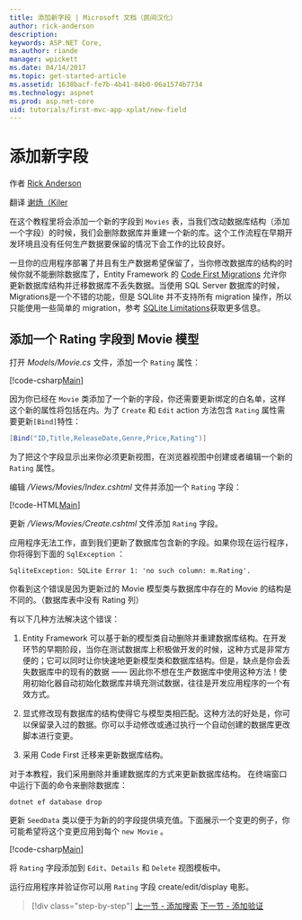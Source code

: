 ```yaml
---
title: 添加新字段 | Microsoft 文档（民间汉化）
author: rick-anderson
description: 
keywords: ASP.NET Core,
ms.author: riande
manager: wpickett
ms.date: 04/14/2017
ms.topic: get-started-article
ms.assetid: 1638bacf-fe7b-4b41-84b0-06a1574b7734
ms.technology: aspnet
ms.prod: asp.net-core
uid: tutorials/first-mvc-app-xplat/new-field
---
```

# 添加新字段

作者 [Rick Anderson](https://twitter.com/RickAndMSFT)

翻译 [谢炀（Kiler](https://github.com/kiler398/) 

在这个教程里将会添加一个新的字段到  `Movies` 表，当我们改动数据库结构（添加一个字段）的时候，我们会删除数据库并重建一个新的库。这个工作流程在早期开发环境且没有任何生产数据要保留的情况下会工作的比较良好。

一旦你的应用程序部署了并且有生产数据希望保留了，当你修改数据库的结构的时候你就不能删除数据库了，Entity Framework 的 [Code First Migrations](http://docs.efproject.net/en/latest/platforms/aspnetcore/new-db.html) 允许你更新数据库结构并迁移数据库不丢失数据。当使用 SQL Server 数据库的时候，Migrations是一个不错的功能，但是 SQLlite 并不支持所有 migration 操作，所以只能使用一些简单的 migration，参考 [SQLite Limitations](https://docs.microsoft.com/ef/core/providers/sqlite/limitations)获取更多信息。

## 添加一个 Rating 字段到 Movie 模型

打开 *Models/Movie.cs* 文件，添加一个 `Rating` 属性：

[!code-csharp[Main](../first-mvc-app/start-mvc/sample/MvcMovie/Models/MovieDateRating.cs?highlight=11&range=7-18)]

因为你已经在 `Movie` 类添加了一个新的字段，你还需要更新绑定的白名单，这样这个新的属性将包括在内。为了 `Create` 和 `Edit` action 方法包含 `Rating` 属性需要更新`[Bind]`特性：

```csharp
[Bind("ID,Title,ReleaseDate,Genre,Price,Rating")]
   ```

为了把这个字段显示出来你必须更新视图，在浏览器视图中创建或者编辑一个新的 `Rating` 属性。

编辑 */Views/Movies/Index.cshtml* 文件并添加一个 `Rating` 字段：

[!code-HTML[Main](../first-mvc-app/start-mvc/sample/MvcMovie/Views/Movies/IndexGenreRating.cshtml?highlight=17,39&range=24-64)]

更新 */Views/Movies/Create.cshtml* 文件添加 `Rating` 字段。

应用程序无法工作，直到我们更新了数据库包含新的字段。如果你现在运行程序，你将得到下面的 `SqlException` ：

```
SqliteException: SQLite Error 1: 'no such column: m.Rating'.
```

你看到这个错误是因为更新过的 Movie 模型类与数据库中存在的 Movie 的结构是不同的。（数据库表中没有 Rating 列）
 
有以下几种方法解决这个错误：

1. Entity Framework 可以基于新的模型类自动删除并重建数据库结构。在开发环节的早期阶段，当你在测试数据库上积极做开发的时候，这种方式是非常方便的；它可以同时让你快速地更新模型类和数据库结构。但是，缺点是你会丢失数据库中的现有的数据 —— 因此你不想在生产数据库中使用这种方法！使用初始化器自动初始化数据库并填充测试数据，往往是开发应用程序的一个有效方式。

2. 显式修改现有数据库的结构使得它与模型类相匹配。这种方法的好处是，你可以保留录入过的数据。你可以手动修改或通过执行一个自动创建的数据库更改脚本进行变更。

3. 采用 Code First 迁移来更新数据库结构。

对于本教程，我们采用删除并重建数据库的方式来更新数据库结构。 在终端窗口中运行下面的命令来删除数据库：

`dotnet ef database drop`

更新 `SeedData` 类以便于为新的的字段提供填充值。下面展示一个变更的例子，你可能希望将这个变更应用到每个 `new Movie` 。

[!code-csharp[Main](../first-mvc-app/start-mvc/sample/MvcMovie/Models/SeedDataRating.cs?name=snippet1&highlight=6)]

将 `Rating` 字段添加到 `Edit`、`Details` 和 `Delete` 视图模板中。

运行应用程序并验证你可以用 `Rating` 字段 create/edit/display 电影。

>[!div class="step-by-step"]
[上一节 - 添加搜索](search.md)
[下一节 - 添加验证](validation.md)  

